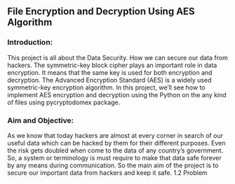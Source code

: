 ## File Encryption and Decryption Using AES Algorithm
### Introduction:
  This project is all about the Data Security. How we can secure our data from hackers. The symmetric-key block cipher plays an important role in data encryption. It means that the same key is used for both encryption and decryption. The Advanced Encryption Standard (AES) is a widely used symmetric-key encryption algorithm. In this project, we’ll see how to implement AES encryption and decryption using the Python on the any kind of files using pycryptodomex package. 
 
### Aim and Objective: 
   As we know that today hackers are almost at every corner in search of our useful data which can be hacked by them for their different purposes. Even the risk gets doubled when come to the data of any country’s government. So, a system or terminology is must require to make that data safe forever by any means during communication. So the main aim of the project is to secure our important data from hackers and keep it safe. 1.2 Problem



